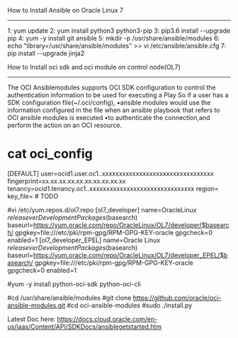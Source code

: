 How to Install Ansible on Oracle Linux 7
****************************************
1: yum update
2: yum install python3 python3-pip
3: pip3.6 install --upgrade pip 
4: yum -y install git ansible
5: mkdir -p /usr/share/ansible/modules
6: echo "library=/usr/share/ansible/modules" >> vi /etc/ansible/ansible.cfg
7: pip install --upgrade jinja2

How to Install oci sdk and oci module on control node(OL7)
********************************************************
The OCI Ansiblemodules supports OCI SDK configuration to control the authentication information to be used for executing a Play
So if a user has a SDK configuration file(~/.oci/config),
•ansible modules would use the information configured in the file when an ansible playbook that refers to OCI ansible modules is executed
•to authenticate the connection,and perform the action on an OCI resource.

# cat oci_config
[DEFAULT]
user=ocid1.user.oc1..xxxxxxxxxxxxxxxxxxxxxxxxxxxxxxxxx
fingerprint=xx.xx.xx.xx.xx.xx.xx.xx.xx.xx
tenancy=ocid1.tenancy.oc1..xxxxxxxxxxxxxxxxxxxxxxxxxxxxxxx
region=<OCI Region here>
key_file=<path to your private keyfile> # TODO


#vi /etc/yum.repos.d/ol7.repo
[ol7_developer]
name=OracleLinux $releasever Development Packages($basearch)
baseurl=https://yum.oracle.com/repo/OracleLinux/OL7/developer/$basearch/
gpgkey=file:///etc/pki/rpm-gpg/RPM-GPG-KEY-oracle
gpgcheck=0
enabled=1
[ol7_developer_EPEL]
name=Oracle Linux $releasever Development Packages($basearch)
baseurl=https://yum.oracle.com/repo/OracleLinux/OL7/developer_EPEL/$basearch/
gpgkey=file:///etc/pki/rpm-gpg/RPM-GPG-KEY-oracle
gpgcheck=0
enabled=1

#yum -y install python-oci-sdk python-oci-cli

#cd /usr/share/ansible/modules
#git clone https://github.com/oracle/oci-ansible-modules.git
#cd oci-ansible-modules
#sudo ./install.py

Latest Doc here: https://docs.cloud.oracle.com/en-us/iaas/Content/API/SDKDocs/ansiblegetstarted.htm
